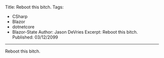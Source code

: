 Title: Reboot this bitch.
Tags: 
  - CSharp 
  - Blazor 
  - dotnetcore 
  - Blazor-State
Author: Jason DeVries
Excerpt: Reboot this bitch.
Published: 03/12/2099
---

Reboot this bitch.
